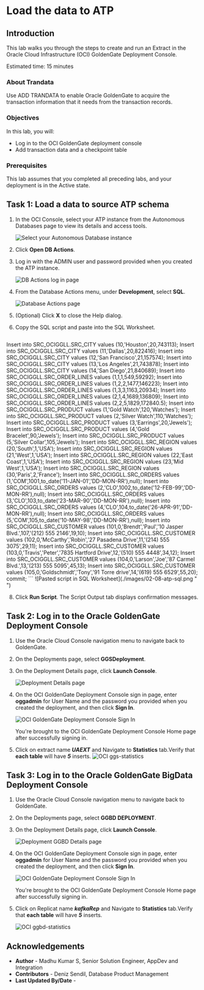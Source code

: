 # Load the data to ATP

## Introduction

This lab walks you through the steps to create and run an Extract in the Oracle Cloud Infrastructure (OCI) GoldenGate Deployment Console.

Estimated time: 15 minutes

### About Trandata 

Use ADD TRANDATA to enable Oracle GoldenGate to acquire the transaction information that it needs from the transaction records.

### Objectives

In this lab, you will:
* Log in to the OCI GoldenGate deployment console
* Add transaction data and a checkpoint table


### Prerequisites

This lab assumes that you completed all preceding labs, and your deployment is in the Active state.

## Task 1: Load a data to source ATP schema

1.  In the OCI Console, select your ATP instance from the Autonomous Databases page to view its details and access tools.

    ![Select your Autonomous Database instance](./images/02-03-atp.png " ")

2.  Click **Open DB Actions**.

3.  Log in with the ADMIN user and password provided when you created the ATP instance.

    ![DB Actions log in page](./images/02-05-login.png " ")

4.  From the Database Actions menu, under **Development**, select **SQL**.

    ![Database Actions page](./images/02-06-db-actions.png " ")

5.  (Optional) Click **X** to close the Help dialog.

7.  Copy the SQL script and paste into the SQL Worksheet.

    ```
<copy>
Insert into SRC_OCIGGLL.SRC_CITY  values (10,'Houston',20,743113);
Insert into SRC_OCIGGLL.SRC_CITY  values (11,'Dallas',20,822416);
Insert into SRC_OCIGGLL.SRC_CITY  values (12,'San Francisco',21,157574);
Insert into SRC_OCIGGLL.SRC_CITY  values (13,'Los Angeles',21,743878);
Insert into SRC_OCIGGLL.SRC_CITY  values (14,'San Diego',21,840689);
Insert into SRC_OCIGGLL.SRC_ORDER_LINES values (1,1,1,549,59292);
Insert into SRC_OCIGGLL.SRC_ORDER_LINES values (1,2,2,1477,146223);
Insert into SRC_OCIGGLL.SRC_ORDER_LINES values (1,3,3,1163,20934);
Insert into SRC_OCIGGLL.SRC_ORDER_LINES values (2,1,4,1689,136809);
Insert into SRC_OCIGGLL.SRC_ORDER_LINES values (2,2,5,1829,172840.5);
Insert into SRC_OCIGGLL.SRC_PRODUCT values (1,'Gold Watch',120,'Watches');
Insert into SRC_OCIGGLL.SRC_PRODUCT values (2,'Silver Watch',110,'Watches');
Insert into SRC_OCIGGLL.SRC_PRODUCT values (3,'Earrings',20,'Jewels');
Insert into SRC_OCIGGLL.SRC_PRODUCT values (4,'Gold Bracelet',90,'Jewels');
Insert into SRC_OCIGGLL.SRC_PRODUCT values (5,'Silver Collar',105,'Jewels');
Insert into SRC_OCIGGLL.SRC_REGION values (20,'South',1,'USA');
Insert into SRC_OCIGGLL.SRC_REGION values (21,'West',1,'USA');
Insert into SRC_OCIGGLL.SRC_REGION values (22,'East Coast',1,'USA');
Insert into SRC_OCIGGLL.SRC_REGION values (23,'Mid West',1,'USA');
Insert into SRC_OCIGGLL.SRC_REGION values (30,'Paris',2,'France');
Insert into SRC_OCIGGLL.SRC_ORDERS  values (1,'COM',1001,to_date('11-JAN-01','DD-MON-RR'),null);
Insert into SRC_OCIGGLL.SRC_ORDERS  values (2,'CLO',1002,to_date('12-FEB-99','DD-MON-RR'),null);
Insert into SRC_OCIGGLL.SRC_ORDERS  values (3,'CLO',103,to_date('23-MAR-90','DD-MON-RR'),null);
Insert into SRC_OCIGGLL.SRC_ORDERS  values (4,'CLO',104,to_date('26-APR-91','DD-MON-RR'),null);
Insert into SRC_OCIGGLL.SRC_ORDERS  values (5,'COM',105,to_date('10-MAY-98','DD-MON-RR'),null);
Insert into SRC_OCIGGLL.SRC_CUSTOMER values (101,0,'Brendt','Paul','10 Jasper Blvd.',107,'(212) 555 2146',19,10);
Insert into SRC_OCIGGLL.SRC_CUSTOMER values (102,0,'McCarthy','Robin','27 Pasadena Drive',11,'(214) 555 3075',29,11);
Insert into SRC_OCIGGLL.SRC_CUSTOMER values (103,0,'Travis','Peter','7835 Hartford Drive',12,'(510) 555 4448',34,12);
Insert into SRC_OCIGGLL.SRC_CUSTOMER values (104,0,'Larson','Joe','87 Carmel Blvd.',13,'(213) 555 5095',45,13);
Insert into SRC_OCIGGLL.SRC_CUSTOMER values (105,0,'Goldschmidt','Tony','91 Torre drive',14,'(619) 555 6529',55,20);
commit;

</copy>
    ```
    ![Pasted script in SQL Worksheet](./images/02-08-atp-sql.png " ")

8.  Click **Run Script**. The Script Output tab displays confirmation messages.

## Task 2: Log in to the Oracle GoldenGate Deployment Console

1.  Use the Oracle Cloud Console navigation menu to navigate back to GoldenGate.

2.  On the Deployments page, select **GGSDeployment**.

3.  On the Deployment Details page, click **Launch Console**.

    ![Deployment Details page](images/01-03-ggs-launchconsole.png " ")

4.  On the OCI GoldenGate Deployment Console sign in page, enter **oggadmin** for User Name and the password you provided when you created the deployment, and then click **Sign In**.

    ![OCI GoldenGate Deployment Console Sign In](images/01-04.png " ")

    You're brought to the OCI GoldenGate Deployment Console Home page after successfully signing in.

5. Click on extract name ***UAEXT*** and Navigate to **Statistics** tab.Verify that **each table** will have ***5*** inserts.
 ![OCI ggs-statistics](images/ggs-statistics.png " ")

## Task 3: Log in to the Oracle GoldenGate BigData Deployment Console

1.  Use the Oracle Cloud Console navigation menu to navigate back to GoldenGate.

2.  On the Deployments page, select **GGBD DEPLOYMENT**.

3.  On the Deployment Details page, click **Launch Console**.

    ![Deployment GGBD  Details page](images/01-03-ggbd-launchconsole.png " ")

4.  On the OCI GoldenGate Deployment Console sign in page, enter **oggadmin** for User Name and the password you provided when you created the deployment, and then click **Sign In**.

    ![OCI GoldenGate Deployment Console Sign In](images/01-04.png " ")

    You're brought to the OCI GoldenGate Deployment Console Home page after successfully signing in.

5. Click on Replicat name ***kafkaRep*** and Navigate to **Statistics** tab.Verify that **each table** will have ***5*** inserts.

    ![OCI ggbd-statistics](images/ggbd-statistics.png " ")

## Acknowledgements
* **Author** - Madhu Kumar S, Senior Solution Engineer, AppDev and Integration
* **Contributors** -  Deniz Sendil, Database Product Management
* **Last Updated By/Date** - 
